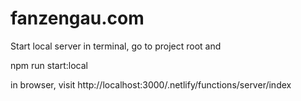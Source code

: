 # fanzengau.com

Start local server
in terminal, go to project root and

  npm run start:local
  
in browser, visit
http://localhost:3000/.netlify/functions/server/index
